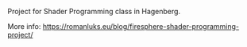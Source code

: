 Project for Shader Programming class in Hagenberg.

More info:
https://romanluks.eu/blog/firesphere-shader-programming-project/
